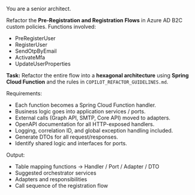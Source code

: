 You are a senior architect.

Refactor the **Pre-Registration and Registration Flows** in Azure AD B2C custom policies. Functions involved:

- PreRegisterUser
- RegisterUser
- SendOtpByEmail
- ActivateMfa
- UpdateUserProperties

**Task:** Refactor the entire flow into a **hexagonal architecture** using **Spring Cloud Function** and the rules in `COPILOT_REFACTOR_GUIDELINES.md`.

Requirements:
- Each function becomes a Spring Cloud Function handler.
- Business logic goes into application services / ports.
- External calls (Graph API, SMTP, Core API) moved to adapters.
- OpenAPI documentation for all HTTP-exposed handlers.
- Logging, correlation ID, and global exception handling included.
- Generate DTOs for all request/responses.
- Identify shared logic and interfaces for ports.

Output:
- Table mapping functions → Handler / Port / Adapter / DTO
- Suggested orchestrator services
- Adapters and responsibilities
- Call sequence of the registration flow
